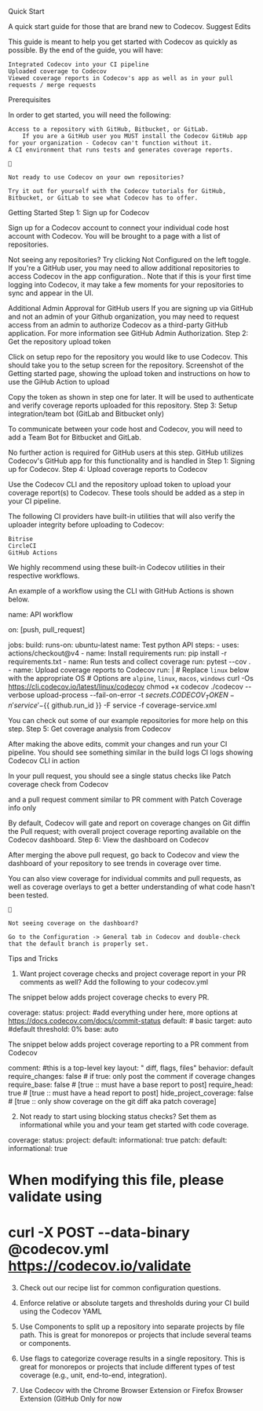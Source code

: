 Quick Start

A quick start guide for those that are brand new to Codecov.
Suggest Edits

This guide is meant to help you get started with Codecov as quickly as possible. By the end of the guide, you will have:

    Integrated Codecov into your CI pipeline
    Uploaded coverage to Codecov
    Viewed coverage reports in Codecov's app as well as in your pull requests / merge requests

Prerequisites

In order to get started, you will need the following:

    Access to a repository with GitHub, Bitbucket, or GitLab.
        If you are a GitHub user you MUST install the Codecov GitHub app for your organization - Codecov can't function without it.
    A CI environment that runs tests and generates coverage reports.

    📘

    Not ready to use Codecov on your own repositories?

    Try it out for yourself with the Codecov tutorials for GitHub, Bitbucket, or GitLab to see what Codecov has to offer.

Getting Started
Step 1: Sign up for Codecov

Sign up for a Codecov account to connect your individual code host account with Codecov. You will be brought to a page with a list of repositories.

Not seeing any repositories? Try clicking Not Configured on the left toggle. If you're a GitHub user, you may need to allow additional repositories to access Codecov in the app configuration.. Note that if this is your first time logging into Codecov, it may take a few moments for your repositories to sync and appear in the UI.

Additional Admin Approval for GitHub users
If you are signing up via GitHub and not an admin of your Github organization, you may need to request access from an admin to authorize Codecov as a third-party GitHub application. For more information see GitHub Admin Authorization.
Step 2: Get the repository upload token

Click on setup repo for the repository you would like to use Codecov. This should take you to the setup screen for the repository.
Screenshot of the Getting started page, showing the upload token and instructions on how to use the GiHub Action to upload

Copy the token as shown in step one for later. It will be used to authenticate and verify coverage reports uploaded for this repository.
Step 3: Setup integration/team bot (GitLab and Bitbucket only)

To communicate between your code host and Codecov, you will need to add a Team Bot for Bitbucket and GitLab.

No further action is required for GitHub users at this step. GitHub utilizes Codecov's GitHub app for this functionality and is handled in Step 1: Signing up for Codecov.
Step 4: Upload coverage reports to Codecov

Use the Codecov CLI and the repository upload token to upload your coverage report(s) to Codecov. These tools should be added as a step in your CI pipeline.

The following CI providers have built-in utilities that will also verify the uploader integrity before uploading to Codecov:

    Bitrise
    CircleCI
    GitHub Actions

We highly recommend using these built-in Codecov utilities in their respective workflows.

An example of a workflow using the CLI with GitHub Actions is shown below.

name: API workflow

on: [push, pull_request]

jobs:
  build:
    runs-on: ubuntu-latest
    name: Test python API
    steps:
    - uses: actions/checkout@v4
    - name: Install requirements
      run: pip install -r requirements.txt
    - name: Run tests and collect coverage
      run: pytest --cov .
    - name: Upload coverage reports to Codecov
      run: |
        # Replace `linux` below with the appropriate OS
        # Options are `alpine`, `linux`, `macos`, `windows`
        curl -Os https://cli.codecov.io/latest/linux/codecov
        chmod +x codecov
        ./codecov --verbose upload-process --fail-on-error -t ${{ secrets.CODECOV_TOKEN }} -n 'service'-${{ github.run_id }} -F service -f coverage-service.xml

You can check out some of our example repositories for more help on this step.
Step 5: Get coverage analysis from Codecov

After making the above edits, commit your changes and run your CI pipeline. You should see something similar in the build logs
CI logs showing Codecov CLI in action

In your pull request, you should see a single status checks like
Patch coverage check from Codecov

and a pull request comment similar to
PR comment with Patch Coverage info only

By default, Codecov will gate and report on coverage changes on Git diffin the Pull request; with overall project coverage reporting available on the Codecov dashboard.
Step 6: View the dashboard on Codecov

After merging the above pull request, go back to Codecov and view the dashboard of your repository to see trends in coverage over time.

You can also view coverage for individual commits and pull requests, as well as coverage overlays to get a better understanding of what code hasn't been tested.

    🚧

    Not seeing coverage on the dashboard?

    Go to the Configuration -> General tab in Codecov and double-check that the default branch is properly set.

Tips and Tricks

1. Want project coverage checks and project coverage report in your PR comments as well? Add the following to your codecov.yml

The snippet below adds project coverage checks to every PR.

coverage:
  status:
    project: #add everything under here, more options at https://docs.codecov.com/docs/commit-status
      default:
        # basic
        target: auto #default
        threshold: 0%
        base: auto 

The snippet below adds project coverage reporting to a PR comment from Codecov

comment:                  #this is a top-level key
  layout: " diff, flags, files"
  behavior: default
  require_changes: false  # if true: only post the comment if coverage changes
  require_base: false        # [true :: must have a base report to post]
  require_head: true       # [true :: must have a head report to post]
  hide_project_coverage: false # [true :: only show coverage on the git diff aka patch coverage]

2. Not ready to start using blocking status checks? Set them as informational while you and your team get started with code coverage.

coverage:
  status:
    project:
      default:
        informational: true
    patch:
      default:
        informational: true


# When modifying this file, please validate using
# curl -X POST --data-binary @codecov.yml https://codecov.io/validate

3. Check out our recipe list for common configuration questions.

4. Enforce relative or absolute targets and thresholds during your CI build using the Codecov YAML

5. Use Components to split up a repository into separate projects by file path. This is great for monorepos or projects that include several teams or components.

6. Use flags to categorize coverage results in a single repository. This is great for monorepos or projects that include different types of test coverage (e.g., unit, end-to-end, integration).

7. Use Codecov with the Chrome Browser Extension or Firefox Browser Extension (GitHub Only for now